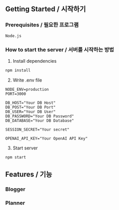 ## Getting Started / 시작하기

### Prerequisites / 필요한 프로그램

```
Node.js
```

### How to start the server / 서버를 시작하는 방법

1. Install dependencies
```sh
npm install
```

2. Write .env file
```
NODE_ENV=production
PORT=3000

DB_HOST="Your DB Host"
DB_POST="Your DB Port"
DB_USER="Your DB User"
DB_PASSWORD="Your DB Password"
DB_DATABASE="Your DB Database"

SESSION_SECRET="Your secret"

OPENAI_API_KEY="Your OpenAI API Key"
```

3. Start server
```sh
npm start
```


## Features / 기능

### Blogger

### Planner
